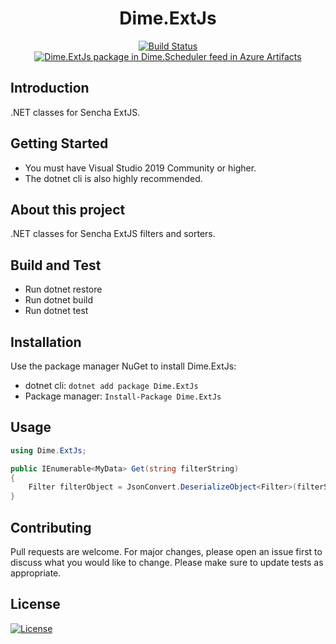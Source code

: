 <div align="center">
<h1>Dime.ExtJs</h1>
</div>

<div align="center">

[![Build Status](https://dev.azure.com/dimesoftware/Utilities/_apis/build/status/Ext%20-%20MAIN%20-%20CI?branchName=master)](https://dev.azure.com/dimesoftware/Utilities/_build/latest?definitionId=66&branchName=master) [![Dime.ExtJs package in Dime.Scheduler feed in Azure Artifacts](https://feeds.dev.azure.com/dimesoftware/_apis/public/Packaging/Feeds/a7b896fd-9cd8-4291-afe1-f223483d87f0/Packages/07e6d457-5eb4-4a37-888b-e01c31169065/Badge)](https://dev.azure.com/dimesoftware/Utilities/_packaging?_a=package&feed=a7b896fd-9cd8-4291-afe1-f223483d87f0&package=07e6d457-5eb4-4a37-888b-e01c31169065&preferRelease=true)

</div>

## Introduction

.NET classes for Sencha ExtJS.

## Getting Started

- You must have Visual Studio 2019 Community or higher.
- The dotnet cli is also highly recommended.

## About this project

.NET classes for Sencha ExtJS filters and sorters.

## Build and Test

- Run dotnet restore
- Run dotnet build
- Run dotnet test

## Installation

Use the package manager NuGet to install Dime.ExtJs:

- dotnet cli: `dotnet add package Dime.ExtJs`
- Package manager: `Install-Package Dime.ExtJs`

## Usage

``` csharp
using Dime.ExtJs;

public IEnumerable<MyData> Get(string filterString)
{
    Filter filterObject = JsonConvert.DeserializeObject<Filter>(filterString);
}
```

## Contributing

Pull requests are welcome. For major changes, please open an issue first to discuss what you would like to change.
Please make sure to update tests as appropriate.

## License

[![License](http://img.shields.io/:license-mit-blue.svg?style=flat-square)](http://badges.mit-license.org)